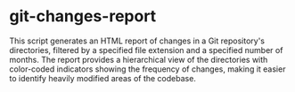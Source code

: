 # git-changes-report
This script generates an HTML report of changes in a Git repository's directories, filtered by a specified file extension and a specified number of months. The report provides a hierarchical view of the directories with color-coded indicators showing the frequency of changes, making it easier to identify heavily modified areas of the codebase.
